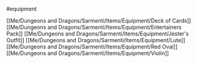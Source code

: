 #equipment

[[Me/Dungeons and Dragons/Sarmenti/Items/Equipment/Deck of Cards]]
[[Me/Dungeons and Dragons/Sarmenti/Items/Equipment/Entertainers Pack]]
[[Me/Dungeons and Dragons/Sarmenti/Items/Equipment/Jester's Outfit]]
[[Me/Dungeons and Dragons/Sarmenti/Items/Equipment/Lute]]
[[Me/Dungeons and Dragons/Sarmenti/Items/Equipment/Red Oval]]
[[Me/Dungeons and Dragons/Sarmenti/Items/Equipment/Violin]]
